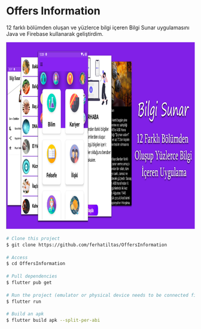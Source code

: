 # Offers Information
12 farklı bölümden oluşan ve yüzlerce bilgi içeren Bilgi Sunar uygulamasını Java ve Firebase kullanarak geliştirdim.



<p align="center">
  <img width="1024" height="500" src="https://github.com/ferhatiltas/OffersInformation/blob/master/demo.png">
</p>


```bash
# Clone this project
$ git clone https://github.com/ferhatiltas/OffersInformation

# Access
$ cd OffersInformation

# Pull dependencies
$ flutter pub get

# Run the project (emulator or physical device needs to be connected first)
$ flutter run

# Build an apk
$ flutter build apk --split-per-abi
```
